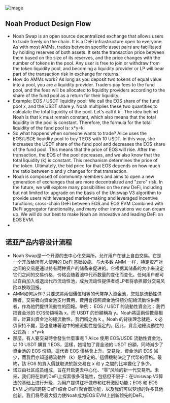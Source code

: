 ![image](https://user-images.githubusercontent.com/119849922/224285584-ad506f26-1151-44c7-a720-bd2914f2ce8a.png)

## Noah Product Design Flow
- Noah Swap is an open source decentralized exchange that allows users to trade freely on the chain. It is a DeFi infrastructure open to everyone. As with most AMMs, trades between specific asset pairs are facilitated by holding reserves of both assets. It sets the transaction price between them based on the size of its reserves, and the price changes with the number of tokens in the pool. Any user is free to join or withdraw from the token liquidity pool, and becoming a liquidity provider or LP will bear part of the transaction risk in exchange for returns.
- How do AMMs work? As long as you deposit two tokens of equal value into a pool, you are a liquidity provider. Traders pay fees to the fund pool, and the fees will be allocated to liquidity providers according to the share of the fund pool as a return for their liquidity.
- Example: EOS / USDT liquidity pool: We call the EOS share of the fund pool x, and the USDT share y. Noah multiplies these two quantities to calculate the total liquidity of the pool. Let's call it k . The idea behind Noah is that k must remain constant, which also means that the total liquidity in the pool is constant. Therefore, the formula for the total liquidity of the fund pool is: x*y=k
- So what happens when someone wants to trade? Alice uses the EOS/USDE liquidity pool to buy 1 EOS with 10 USDT. In this way, she increases the USDT share of the fund pool and decreases the EOS share of the fund pool. This means that the price of EOS will rise. After the transaction, the EOS of the pool decreases, and we also know that the total liquidity (k) is constant. This mechanism determines the price of the token. Ultimately, the bid price for that EOS depends on how much the ratio between x and y changes for that transaction.
- Noah is composed of community members and aims to open a new generation of exchanges that are more decentralized and "zero" risk. In the future, we will explore many possibilities on the new DeFi, including but not limited to: upgrade on the basis of the Uniswap V3 algorithm to provide users with leveraged market-making and leveraged incentive functions; cross-chain DeFi between EOS and EOS EVM Combined with DeFi aggregator functionality, and many other innovations we can dream up. We will do our best to make Noah an innovative and leading DeFi on EOS EVM.
-
## 诺亚产品内容设计流程
- Noah Swap是一个开源的去中心化交易所，允许用户在链上自由交易。它是一个开放给所有人使用的 DeFi 基础设施。与大多数 AMM 一样，特定资产对之间的交易是通过持有两种资产的储备来促进的。它根据其储备的大小来设定它们之间的交易价格，价格会随着池中代币数量的变化而变化。任何用户都可以自由加入或退出代币流动性池，成为流动性提供者或LP者将承担部分交易风险以换取回报。
- AMM如何运作？只要您將兩個價值相等的代幣存入資金池，您就是流動性供應者。交易者向資金池支付費用，費用會按照資金池份額分配給流動性供應者，作為他們提供流動性的回報。举例： EOS / USDT 的流動性資金池：我們把資金池的 EOS份額稱為 x，而 USDT 的份額稱為 y。Noah將這兩個數量相乘，計算出資金池的總流動性。我們稱之為 k 。Noah 的背後理念就是，k 必須保持不變，這也意味著池中的總流動性是恒定的。因此，資金池總流動性的公式為﹕ x*y=k
- 那麼，有人要交易時會發生什麼事呢？Alice 使用 EOS/USDE 流動性資金池，以 10 USDT 購買 1 EOS，這樣，她增加了資金池的 USDT 份額，同時減少了資金池的 EOS 份額。這代表 EOS 價格會上升。交易後，資金池的 EOS 減少，而我們亦知道總流動性（k）是恒定的。這個機制決定了代幣的價格。最終，該 EOS 的買入價就取決於該交易在 x 和 y 之間的比率變化了多少。
- 诺亚由社区成员组成，旨在开启更去中心化、“零”风险的新一代交易所。未来，我们将在新的DeFi上探索很多可能性，包括但不限于：在Uniswap V3算法的基础上进行升级，为用户提供杠杆做市和杠杆激励功能；EOS 和 EOS EVM 之间的跨链 DeFi 结合 DeFi 聚合器功能，以及我们可以梦想的许多其他创新。我们将尽最大努力使Noah成为EOS EVM上创新领先的DeFi。
